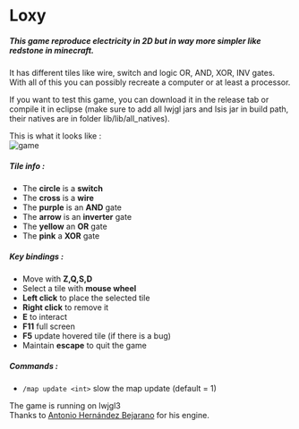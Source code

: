 # Loxy

##### This game reproduce electricity in 2D but in way more simpler like redstone in minecraft.
It has different tiles like wire, switch and logic OR, AND, XOR, INV gates.</br>
With all of this you can possibly recreate a computer or at least a processor.

If you want to test this game, you can download it in the release tab or compile it in eclipse (make sure to add all lwjgl jars and Isis jar in build path, their natives are in folder lib/lib/all_natives).

This is what it looks like :</br>
![game](/preview.jpg?raw=true)

##### Tile info :
- The **circle** is a **switch**
- The **cross** is a **wire**
- The **purple** is an **AND** gate
- The **arrow** is an **inverter** gate
- The **yellow** an **OR** gate
- The **pink** a **XOR** gate

##### Key bindings :
- Move with **Z,Q,S,D**
- Select a tile with **mouse wheel**
- **Left click** to place the selected tile
- **Right click** to remove it
- **E** to interact
- **F11** full screen
- **F5** update hovered tile (if there is a bug)
- Maintain **escape** to quit the game

##### Commands :
- `/map update <int>` slow the map update (default = 1)

The game is running on lwjgl3</br>
Thanks to [Antonio Hernández Bejarano](https://ahbejarano.gitbook.io/lwjglgamedev/) for his engine.
